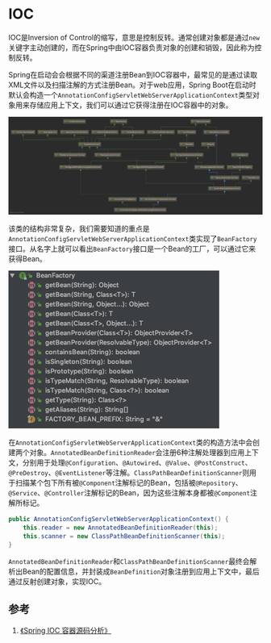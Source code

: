 # IOC

IOC是Inversion of Control的缩写，意思是控制反转。通常创建对象都是通过`new`关键字主动创建的，而在Spring中由IOC容器负责对象的创建和销毁，因此称为控制反转。

Spring在启动会会根据不同的渠道注册Bean到IOC容器中，最常见的是通过读取XML文件以及扫描注解的方式注册Bean。对于web应用，Spring Boot在启动时默认会构造一个`AnnotationConfigServletWebServerApplicationContext`类型对象用来存储应用上下文，我们可以通过它获得注册在IOC容器中的对象。

![AnnotationConfigServletWebServerApplicationContext](resources/spring_ioc_1.png)

该类的结构非常复杂，我们需要知道的重点是`AnnotationConfigServletWebServerApplicationContext`类实现了`BeanFactory`接口。从名字上就可以看出`BeanFactory`接口是一个Bean的工厂，可以通过它来获得Bean。

![BeanFactory](resources/spring_ioc_2.png)

在`AnnotationConfigServletWebServerApplicationContext`类的构造方法中会创建两个对象。`AnnotatedBeanDefinitionReader`会注册6种注解处理器到应用上下文，分别用于处理`@Configuration`、`@Autowired`、`@Value`、`@PostConstruct`、`@PreDestroy`、`@EventListener`等注解。`ClassPathBeanDefinitionScanner`则用于扫描某个包下所有被`@Component`注解标记的Bean，包括被`@Repository`、`@Service`、`@Controller`注解标记的Bean，因为这些注解本身都被`@Component`注解所标记。

```java
public AnnotationConfigServletWebServerApplicationContext() {
    this.reader = new AnnotatedBeanDefinitionReader(this);
    this.scanner = new ClassPathBeanDefinitionScanner(this);
}
```

`AnnotatedBeanDefinitionReader`和`ClassPathBeanDefinitionScanner`最终会解析出Bean的配置信息，并封装成`BeanDefinition`对象注册到应用上下文中，最后通过反射创建对象，实现IOC。

## 参考

1. [《Spring IOC 容器源码分析》](https://javadoop.com/post/spring-ioc)
